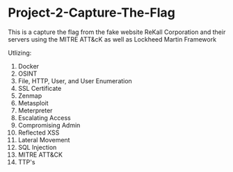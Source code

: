 # Project-2-Capture-The-Flag

This is a capture the flag from the fake website ReKall Corporation and their servers using the MITRE ATT&cK as well as Lockheed Martin Framework

Utlizing:
  1. Docker
  2. OSINT
  3. File, HTTP, User, and User Enumeration
  4. SSL Certificate
  5. Zenmap
  6. Metasploit
  7. Meterpreter
  8. Escalating Access
  9. Compromising Admin
  10. Reflected XSS
  11. Lateral Movement
  12. SQL Injection
  13. MITRE ATT&CK
  14. TTP's
